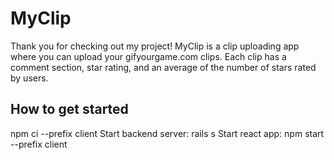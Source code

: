 
# MyClip
Thank you for checking out my project! MyClip is a clip uploading app where you can upload your gifyourgame.com clips. Each clip has a comment section, star rating, and an average of the number of stars rated by users.

## How to get started
npm ci --prefix client
Start backend server: rails s
Start react app: npm start --prefix client








